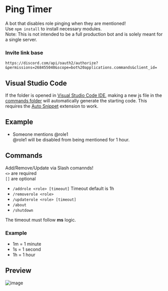 # Ping Timer
A bot that disables role pinging when they are mentioned!<br>
Use ` npm install ` to install necessary modules.<br>
Note: This is not intended to be a full production bot and is solely meant for a single server.<br>

### Invite link base
``` https://discord.com/api/oauth2/authorize?&permissions=268455040&scope=bot%20applications.commands&client_id= ```

## Visual Studio Code
If the folder is opened in [Visual Studio Code IDE](https://code.visualstudio.com/), making a new js file in the [commands folder](https://github.com/dumbdemon/Ping-Timer/tree/main/commands) will automatically generate the starting code. This requires the [Auto Snippet](https://marketplace.visualstudio.com/items?itemName=Gruntfuggly.auto-snippet) extension to work.

## Example
* Someone mentions @role1<br>
@role1 will be disabled from being mentioned for 1 hour.

## Commands
Add/Remove/Update via Slash comannds!<br>
` <> ` are required<br>
` [] ` are optional

* ``` /addrole <role> [timeout] ``` Timeout default is 1h<br>
* ``` /removerole <role> ```<br>
* ``` /updaterole <role> [timeout] ```<br>
* ``` /about ```<br>
* ``` /shutdown ```

The timeout must follow <strong>ms</strong> logic.

### Example
* 1m = 1 minute
* 1s = 1 second
* 1h = 1 hour

## Preview
![image](https://user-images.githubusercontent.com/86435735/184459956-4be46897-a82b-4f23-9cef-14e4c518068b.png)
